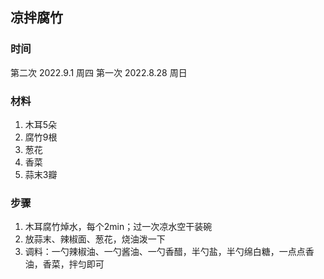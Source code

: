 ## 凉拌腐竹

### 时间
第二次 2022.9.1 周四
第一次 2022.8.28 周日

### 材料
1. 木耳5朵
2. 腐竹9根
3. 葱花
4. 香菜
5. 蒜末3瓣

### 步骤
1. 木耳腐竹焯水，每个2min；过一次凉水空干装碗
2. 放蒜末、辣椒面、葱花，烧油泼一下
3. 调料：一勺辣椒油、一勺酱油、一勺香醋，半勺盐，半勺绵白糖，一点点香油，香菜，拌匀即可